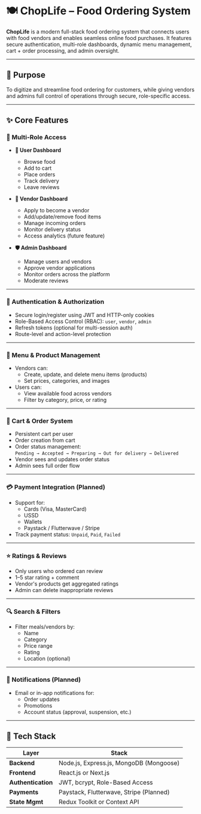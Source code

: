 # 🍽️ ChopLife – Food Ordering System

**ChopLife** is a modern full-stack food ordering system that connects users with food vendors and enables seamless online food purchases. It features secure authentication, multi-role dashboards, dynamic menu management, cart + order processing, and admin oversight.

---

## 🧭 Purpose

To digitize and streamline food ordering for customers, while giving vendors and admins full control of operations through secure, role-specific access.

---

## ✨ Core Features

### 🔐 Multi-Role Access

- **👤 User Dashboard**
  - Browse food
  - Add to cart
  - Place orders
  - Track delivery
  - Leave reviews

- **🏪 Vendor Dashboard**
  - Apply to become a vendor
  - Add/update/remove food items
  - Manage incoming orders
  - Monitor delivery status
  - Access analytics (future feature)

- **🛡️ Admin Dashboard**
  - Manage users and vendors
  - Approve vendor applications
  - Monitor orders across the platform
  - Moderate reviews

---

### 🧾 Authentication & Authorization

- Secure login/register using JWT and HTTP-only cookies  
- Role-Based Access Control (RBAC): `user`, `vendor`, `admin`  
- Refresh tokens (optional for multi-session auth)  
- Route-level and action-level protection  

---

### 🍲 Menu & Product Management

- Vendors can:
  - Create, update, and delete menu items (products)
  - Set prices, categories, and images
- Users can:
  - View available food across vendors
  - Filter by category, price, or rating

---

### 🛒 Cart & Order System

- Persistent cart per user  
- Order creation from cart  
- Order status management:  
  `Pending → Accepted → Preparing → Out for delivery → Delivered`  
- Vendor sees and updates order status  
- Admin sees full order flow  

---

### 💳 Payment Integration (Planned)

- Support for:
  - Cards (Visa, MasterCard)
  - USSD
  - Wallets
  - Paystack / Flutterwave / Stripe
- Track payment status: `Unpaid`, `Paid`, `Failed`

---

### ⭐ Ratings & Reviews

- Only users who ordered can review  
- 1–5 star rating + comment  
- Vendor's products get aggregated ratings  
- Admin can delete inappropriate reviews  

---

### 🔍 Search & Filters

- Filter meals/vendors by:
  - Name
  - Category
  - Price range
  - Rating
  - Location (optional)

---

### 🔔 Notifications (Planned)

- Email or in-app notifications for:
  - Order updates
  - Promotions
  - Account status (approval, suspension, etc.)

---

## 🧪 Tech Stack

| Layer             | Stack                                    |
|-------------------|------------------------------------------|
| **Backend**       | Node.js, Express.js, MongoDB (Mongoose)  |
| **Frontend**      | React.js or Next.js                      |
| **Authentication**| JWT, bcrypt, Role-Based Access           |
| **Payments**      | Paystack, Flutterwave, Stripe (Planned)  |
| **State Mgmt**    | Redux Toolkit or Context API             |


